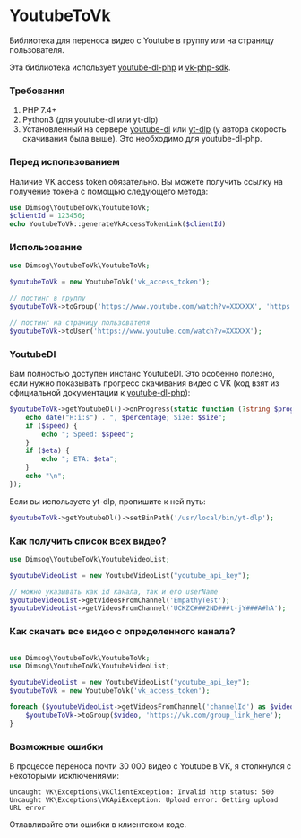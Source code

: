 # YoutubeToVk
Библиотека для переноса видео с Youtube в группу или на страницу пользователя.

Эта библиотека использует [youtube-dl-php](https://github.com/norkunas/youtube-dl-php) и [vk-php-sdk](https://github.com/VKCOM/vk-php-sdk).

### Требования
1. PHP 7.4+
2. Python3 (для youtube-dl или yt-dlp)
3. Установленный на сервере [youtube-dl](https://github.com/ytdl-org/youtube-dl) или [yt-dlp](https://github.com/yt-dlp/yt-dlp) (у автора скорость скачивания была выше). Это необходимо для youtube-dl-php.

### Перед использованием
Наличие VK access token обязательно. Вы можете получить ссылку на получение токена с помощью следующего метода:

```php
use Dimsog\YoutubeToVk\YoutubeToVk;
$clientId = 123456;
echo YoutubeToVk::generateVkAccessTokenLink($clientId)
```

### Использование
```php
use Dimsog\YoutubeToVk\YoutubeToVk;

$youtubeToVk = new YoutubeToVk('vk_access_token');

// постинг в группу
$youtubeToVk->toGroup('https://www.youtube.com/watch?v=XXXXXX', 'https://vk.com/group_link_here');

// постинг на страницу пользователя
$youtubeToVk->toUser('https://www.youtube.com/watch?v=XXXXXX');
```

### YoutubeDl
Вам полностью доступен инстанс YoutubeDl. Это особенно полезно, если нужно показывать прогресс скачивания видео с VK (код взят из официальной документации к [youtube-dl-php](https://github.com/norkunas/youtube-dl-php)):
```php
$youtubeToVk->getYoutubeDl()->onProgress(static function (?string $progressTarget, string $percentage, ?string $size, ?string $speed, ?string $eta, ?string $totalTime): void {
    echo date("H:i:s") . ", $percentage; Size: $size";
    if ($speed) {
        echo "; Speed: $speed";
    }
    if ($eta) {
        echo "; ETA: $eta";
    }
    echo "\n";
});
```

Если вы используете yt-dlp, пропишите к ней путь:
```php
$youtubeToVk->getYoutubeDl()->setBinPath('/usr/local/bin/yt-dlp');
```

### Как получить список всех видео?
```php
use Dimsog\YoutubeToVk\YoutubeVideoList;

$youtubeVideoList = new YoutubeVideoList("youtube_api_key");

// можно указывать как id канала, так и его userName
$youtubeVideoList->getVideosFromChannel('EmpathyTest');
$youtubeVideoList->getVideosFromChannel('UCKZC###2ND###t-jY###A#hA');

```

### Как скачать все видео с определенного канала?
```php

use Dimsog\YoutubeToVk\YoutubeToVk;
use Dimsog\YoutubeToVk\YoutubeVideoList;

$youtubeVideoList = new YoutubeVideoList("youtube_api_key");
$youtubeToVk = new YoutubeToVk('vk_access_token');

foreach ($youtubeVideoList->getVideosFromChannel('channelId') as $video) {
    $youtubeToVk->toGroup($video, 'https://vk.com/group_link_here');
}

```

### Возможные ошибки
В процессе переноса почти 30 000 видео с Youtube в VK, я столкнулся с некоторыми исключениями:
```code
Uncaught VK\Exceptions\VKClientException: Invalid http status: 500
Uncaught VK\Exceptions\VKApiException: Upload error: Getting upload URL error
```

Отлавливайте эти ошибки в клиентском коде.